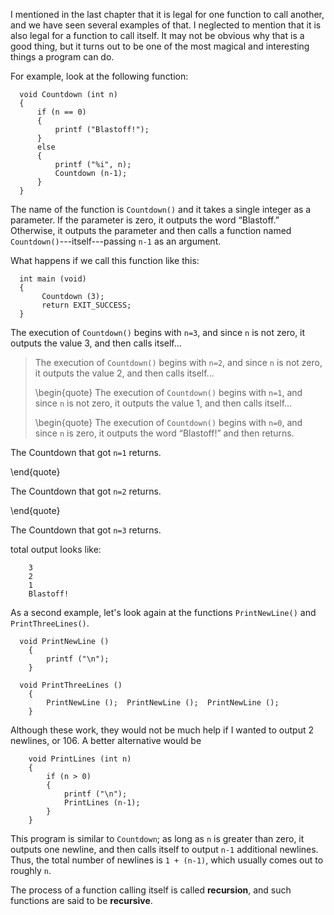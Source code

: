 I mentioned in the last chapter that it is legal for one function to call another, and we have seen several examples of that.  I neglected to mention that it is also legal for a function to call itself.  It may not be obvious why that is a good thing, but it turns out to be one of the most magical and interesting things a program can do.

For example, look at the following function:

```code
  void Countdown (int n) 
  {
      if (n == 0) 
      {
          printf ("Blastoff!");
      }
      else
      {
          printf ("%i", n);
          Countdown (n-1);
      }
  }
```
The name of the function is `Countdown()` and it takes a single integer as a parameter.  If the parameter is zero, it outputs the word “Blastoff.”  Otherwise, it outputs the parameter and then calls a function named `Countdown()`---itself---passing `n-1` as an argument.

What happens if we call this function like this:

```code
  int main (void)
  {
       Countdown (3);
       return EXIT_SUCCESS;
  }
```
The execution of `Countdown()` begins with `n=3`, and since `n` is not zero, it outputs the value 3, and then calls itself...



> The execution of `Countdown()` begins with `n=2`, and
> since `n` is not zero, it outputs the value 2, and then
> calls itself...
> 
> \begin{quote}
> The execution of `Countdown()` begins with `n=1`, and
> since `n` is not zero, it outputs the value 1, and then
> calls itself...
> 
> \begin{quote}
> The execution of `Countdown()` begins with `n=0`, and
> since `n` is zero, it outputs the word “Blastoff!”
> and then returns.


The Countdown that got `n=1` returns.

\end{quote}

The Countdown that got `n=2` returns.

\end{quote}

The Countdown that got `n=3` returns.

total output looks like:

```code
    3
    2
    1
    Blastoff!
```
As a second example, let's look again at the functions `PrintNewLine()` and `PrintThreeLines()`.

```code
  void PrintNewLine () 
    {
        printf ("\n");
    }

  void PrintThreeLines () 
    {
        PrintNewLine ();  PrintNewLine ();  PrintNewLine ();
    }
```
Although these work, they would not be much help if I wanted to output 2 newlines, or 106.  A better alternative would be

```code
    void PrintLines (int n) 
    {
        if (n > 0) 
        {
            printf ("\n");
            PrintLines (n-1);
        }
    }
```
This program is similar to `Countdown`; as long as `n` is greater than zero, it outputs one newline, and then calls itself to output `n-1` additional newlines.  Thus, the total number of newlines is `1 + (n-1)`, which usually comes out to roughly `n`.


The process of a function calling itself is called **recursion**, and such functions are said to be **recursive**.
